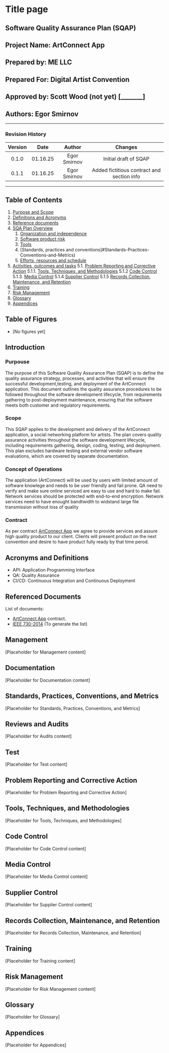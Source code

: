 # Title page
## Software Quality Assurance Plan (SQAP)
## Project Name: ArtConnect App
## Prepared by: ME LLC
## Prepared For: Digital Artist Convention
## Approved by: Scott Wood (not yet) [_______]
## Authors: Egor Smirnov
----
### Revision History
|Version|Date|Author|Changes|
|:-------:|:----:| :----: |:----:|
| 0.1.0   |01.16.25| Egor Smirnov |Initial draft of SQAP|
|0.1.1|01.16.25|Egor Smirnov|Added fictitious contract and section info|
----

## Table of Contents
1. [Purpose and Scope](#purpouse)
2. [Definitions and Acronyms](#concept-of-operations)
3. [Reference documents](#contract)
4. [SQA Plan Overview](#acronyms-and-definitions)
   1. [Organization and independence](#referenced-documents)
   2. [Software product risk](#Management)
   3. [Tools](#Documentation)
   4. [Standards, practices and conventions]#Standards-Practices-Conventions-and-Metrics)
   5. [Efforts, resources and schedule](#Reviews-and-Audits)
5. [Activities, outcomes and tasks](#Test)
5.1. [Problem Reporting and Corrective Action](#Problem-Reporting-and-Corrective-Action)
5.1.1. [Tools, Techniques, and Methodologies](#Tools-Techniques-and-Methodologies)
5.1.2 [Code Control](#Code-Control)
5.1.3. [Media Control](#Media-Control)
5.1.4 [Supplier Control](#Supplier-Control)
5.1.5 [Records Collection, Maintenance, and Retention](#Records-Collection-Maintenance-and-Retention)
17. [Training](#Training)
18. [Risk Management](#Risk-Management)
19. [Glossary](#Glossary)
20. [Appendices](#Appendices)

## Table of Figures
* [No figures yet]

## Introduction
### Purpouse
The purpose of this Software Quality Assurance Plan (SQAP) is to define the quality assurance strategy,
processes, and activities that will ensure the successful development,testing, and deployment of the 
ArtConnect application. This document outlines the quality assurance procedures to be followed throughout
the software development lifecycle, from requirements gathering to post-deployment maintenance, ensuring
that the software meets both customer and regulatory requirements.
### Scope
This SQAP applies to the development and delivery of the ArtConnect application, a social networking platform 
for artists. The plan covers quality assurance activities throughout the software development lifecycle, including
requirements gathering, design, coding, testing, and deployment. This plan excludes hardware testing and external 
vendor software evaluations, which are covered by separate documentation.
### Concept of Operations
The application (ArtConnect) will be used by users with limited amount of software knowlege and needs to be user friendly
and fail prone. QA need to verify and make sure online serviced are easy to use and hard to make fail. Network services should
be protected with end-to-end encryption. Network services need to have enought bandtwidth to widstand large file transmission without loss of quality
### Contract
As per contract [ArtConnect App](../Reference%20Document/ArtConnect%20App%20contract.pdf) we agree to provide services and assure high quality product to our client.
Clients will present product on the next convention and desire to have product fully ready by that time perod.
## Acronyms and Definitions
* API: Application Programming Interface
* QA: Quality Assurance
* CI/CD: Continuous Integration and Continuous Deployment
## Referenced Documents
List of documents:
* [ArtConnect App](../Reference%20Document/ArtConnect%20App%20contract.pdf) contract.
* [IEEE 730-2014](https://ieeexplore-ieee-org.byui.idm.oclc.org/document/6835311) (To generate the list)
## Management
[Placeholder for Management content]
## Documentation
[Placeholder for Documentation content]
## Standards, Practices, Conventions, and Metrics
[Placeholder for Standards, Practices, Conventions, and Metrics]
## Reviews and Audits
[Placeholder for Audits content]
## Test
[Placeholder for Test content]
## Problem Reporting and Corrective Action
[Placeholder for Problem Reporting and Corrective Action]
## Tools, Techniques, and Methodologies
[Placeholder for Tools, Techniques, and Methodologies]
## Code Control
[Placeholder for Code Control content]
## Media Control
[Placeholder for Media Control content]
## Supplier Control
[Placeholder for Supplier Control content]
## Records Collection, Maintenance, and Retention
[Placeholder for Records Collection, Maintenance, and Retention]
## Training
[Placeholder for Training content]
## Risk Management
[Placeholder for Risk Management content]
## Glossary
[Placeholder for Glossary]
## Appendices
[Placeholder for Appendices]
